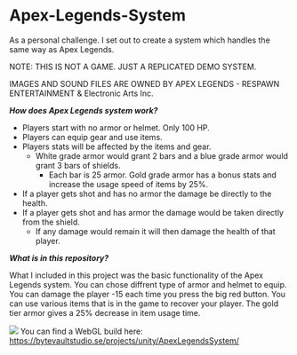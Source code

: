 # Apex-Legends-System 
As a personal challenge. I set out to create a system which handles the same way as Apex Legends.

 NOTE: THIS IS NOT A GAME. JUST A REPLICATED DEMO SYSTEM.
 
 IMAGES AND SOUND FILES ARE OWNED BY APEX LEGENDS - RESPAWN ENTERTAINMENT & Electronic Arts Inc.

 ***How does Apex Legends system work?***
- Players start with no armor or helmet. Only 100 HP.
- Players can equip gear and use items.
- Players stats will be affected by the items and gear.
  - White grade armor would grant 2 bars and a blue grade armor would grant 3 bars of shields.
    - Each bar is 25 armor. Gold grade armor has a bonus stats and increase the usage speed of items by 25%.
- If a player gets shot and has no armor the damage be directly to the health.
- If a player gets shot and has armor the damage would be taken directly from the shield.
  - If any damage would remain it will then damage the health of that player.
  
 ***What is in this repository?***
 
 What I included in this project was the basic functionality of the Apex Legends system.
 You can chose diffrent type of armor and helmet to equip.
 You can damage the player -15 each time you press the big red button.
 You can use various items that is in the game to recover your player.
 The gold tier armor gives a 25% decrease in item usage time.

![](https://i.gyazo.com/67efeed87c97a955704730018d8795be.jpg)
You can find a WebGL build here: https://bytevaultstudio.se/projects/unity/ApexLegendsSystem/
